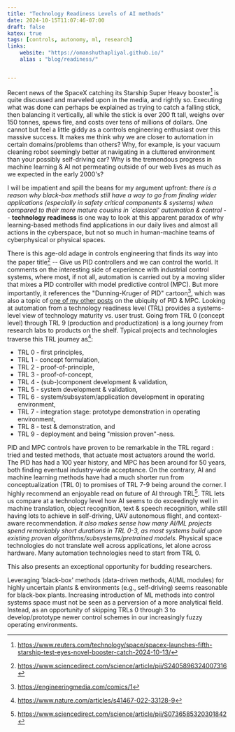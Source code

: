 ```yaml
---
title: "Technology Readiness Levels of AI methods"
date: 2024-10-15T11:07:46-07:00
draft: false
katex: true
tags: [controls, autonomy, ml, research]
links:
    website: "https://omanshuthapliyal.github.io/"
    alias : "blog/readiness/"


---
```

Recent news of the SpaceX catching its Starship Super Heavy booster[^1] is quite discussed and marveled upon in the media, and rightly so.
Executing what was done can perhaps be explained as trying to catch a falling stick, then balancing it vertically, all while the stick is over 200 ft tall, weighs over 150 tonnes, spews fire, and costs over tens of millions of dollars.
One cannot but feel a little giddy as a controls engineering enthusiast over this massive success. 
It makes me think why we are closer to automation in certain domains/problems than others? Why, for example, is your vacuum cleaning robot seemingly better at navigating in a cluttered environment than your possibly self-driving car? Why is the tremendous progress in machine learning & AI not permeating outside of our web lives as much as we expected in the early 2000's?

I will be impatient and spill the beans for my argument upfront: *there is a reason why black-box methods still have a way to go from finding wider applications (especially in safety critical components & systems) when compared to their more mature cousins in `classical' automation & control --* **technology readiness** is one way to look at this apparent paradox of why learning-based methods find applications in our daily lives and almost all actions in the cyberspace, but not so much in human-machine teams of cyberphysical or physical spaces.

There is this age-old adage in controls engineering that finds its way into the paper title[^2] -- Give us PID controllers and we can control the world.
It comments on the interesting side of experience with industrial control systems, where most, if not all, automation is carried out by a moving slider that mixes a PID controller with model predictive control (MPC). But more importantly, it references the "Dunning-Kruger of PID" cartoon[^3], which was also a topic of [one of my other posts](/blog/split) on the ubiquity of PID & MPC.
Looking at automation from a technology readiness level (TRL) provides a systems-level view of technology maturity vs. user trust. Going from TRL 0 (concept level) through TRL 9 (production and productization) is a long journey from research labs to products on the shelf.
Typical projects and technologies traverse this TRL journey as[^5]: 
* TRL 0 - first principles,
* TRL 1 - concept formulation,
* TRL 2 - proof-of-principle,
* TRL 3 - proof-of-concept,
* TRL 4 - (sub-)component development & validation,
* TRL 5 - system development & validation,
* TRL 6 - system/subsystem/application development in operating environment,
* TRL 7 - integration stage: prototype demonstration in operating environment,
* TRL 8 - test & demonstration, and
* TRL 9 - deployment and being "mission proven"-ness.

PID and MPC controls have proven to be remarkable in the TRL regard : tried and tested methods, that actuate most actuators around the world.
The PID has had a 100 year history, and MPC has been around for 50 years, both finding eventual industry-wide acceptance. On the contrary, AI and machine learning methods have had a much shorter run from conceptualization (TRL 0) to promises of TRL 7-9 being around the corner.
I highly recommend an enjoyable read on future of AI through TRL[^4]. 
TRL lets us compare at a technology level how AI seems to do exceedingly well in machine translation, object recognition, text & speech recognition, while still having lots to achieve in self-driving, UAV autonomous flight, and context-aware recommendation.
*It also makes sense how many AI/ML projects spend remarkably short durations in TRL 0-3, as most systems build upon existing proven algorithms/subsystems/pretrained models.*
Physical space technologies do not translate well across applications, let alone across hardware.
Many automation technologies need to start from TRL 0.

This also presents an exceptional opportunity for budding researchers.

Leveraging 'black-box' methods (data-driven methods, AI/ML modules) for highly uncertain plants & environments (e.g., self-driving) seems reasonable for black-box plants. Increasing introduction of ML methods into control systems space must not be seen as a perversion of a more analytical field. Instead, as an opportunity of skipping TRLs 0 through 3 to develop/prototype newer control schemes in our increasingly fuzzy operating environments.



[^1]: https://www.reuters.com/technology/space/spacex-launches-fifth-starship-test-eyes-novel-booster-catch-2024-10-13/
[^2]: https://www.sciencedirect.com/science/article/pii/S2405896324007316
[^3]: https://engineeringmedia.com/comics/1
[^4]: https://www.sciencedirect.com/science/article/pii/S0736585320301842
[^5]: https://www.nature.com/articles/s41467-022-33128-9
